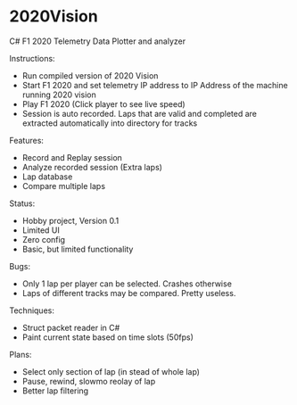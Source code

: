 # 2020Vision
C# F1 2020 Telemetry Data Plotter and analyzer

Instructions:
- Run compiled version of 2020 Vision
- Start F1 2020 and set telemetry IP address to IP Address of the machine running 2020 vision
- Play F1 2020 (Click player to see live speed)
- Session is auto recorded. Laps that are valid and completed are extracted automatically into directory for tracks

Features:
- Record and Replay session
- Analyze recorded session (Extra laps)
- Lap database
- Compare multiple laps

Status:
- Hobby project, Version 0.1
- Limited UI
- Zero config 
- Basic, but limited functionality

Bugs:
- Only 1 lap per player can be selected. Crashes otherwise
- Laps of different tracks may be compared. Pretty useless.

Techniques:
- Struct packet reader in C#
- Paint current state based on time slots (50fps)
 
Plans:
- Select only section of lap (in stead of whole lap)
- Pause, rewind, slowmo reolay of lap
- Better lap filtering
